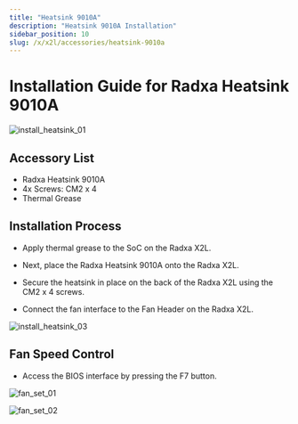 ```yaml
---
title: "Heatsink 9010A"
description: "Heatsink 9010A Installation"
sidebar_position: 10
slug: /x/x2l/accessories/heatsink-9010a
---
```


# Installation Guide for Radxa Heatsink 9010A

![install_heatsink_01](/img/x/x2l/heatsink_9010a_01.webp)

## Accessory List

- Radxa Heatsink 9010A
- 4x Screws: CM2 x 4
- Thermal Grease

## Installation Process

- Apply thermal grease to the SoC on the Radxa X2L.

- Next, place the Radxa Heatsink 9010A onto the Radxa X2L.

- Secure the heatsink in place on the back of the Radxa X2L using the CM2 x 4 screws.

- Connect the fan interface to the Fan Header on the Radxa X2L.

![install_heatsink_03](/img/x/x2l/heatsink_9010a_02.webp)

## Fan Speed Control

- Access the BIOS interface by pressing the F7 button.

![fan_set_01](/img/x/x2l/fan_set_01.webp)

![fan_set_02](/img/x/x2l/fan_set_02.webp)
